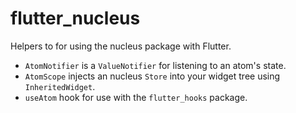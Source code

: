 # flutter_nucleus

Helpers to for using the nucleus package with Flutter.

* `AtomNotifier` is a `ValueNotifier` for listening to an atom's state.
* `AtomScope` injects an nucleus `Store` into your widget tree using `InheritedWidget`.
* `useAtom` hook for use with the `flutter_hooks` package.
